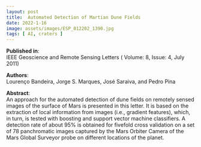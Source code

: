 ```yaml
---
layout: post
title:  Automated Detection of Martian Dune Fields
date: 2022-1-16
image: assets/images/ESP_012202_1390.jpg
tags: [ AI, craters ]
---
```


**Published in**:   
IEEE Geoscience and Remote Sensing Letters ( Volume: 8, Issue: 4, July 2011)

**Authors**:   
Lourenço Bandeira, Jorge S. Marques, José Saraiva, and Pedro Pina

**Abstract**:   
An approach for the automated detection of dune fields on remotely sensed images of the surface of Mars is presented in this letter. It is based on the extraction of local information from images (i.e., gradient features), which, in turn, is tested with boosting and support vector machine classifiers. A detection rate of about 95% is obtained for fivefold cross validation on a set of 78 panchromatic images captured by the Mars Orbiter Camera of the Mars Global Surveyor probe on different locations of the planet.
